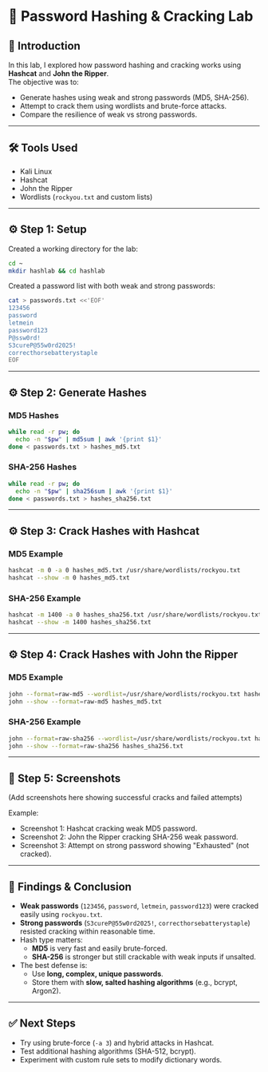 # 🔐 Password Hashing & Cracking Lab

## 📌 Introduction
In this lab, I explored how password hashing and cracking works using **Hashcat** and **John the Ripper**.  
The objective was to:
- Generate hashes using weak and strong passwords (MD5, SHA-256).
- Attempt to crack them using wordlists and brute-force attacks.
- Compare the resilience of weak vs strong passwords.

---

## 🛠️ Tools Used
- Kali Linux
- Hashcat
- John the Ripper
- Wordlists (`rockyou.txt` and custom lists)

---

## ⚙️ Step 1: Setup
Created a working directory for the lab:

```bash
cd ~
mkdir hashlab && cd hashlab
```

Created a password list with both weak and strong passwords:

```bash
cat > passwords.txt <<'EOF'
123456
password
letmein
password123
P@ssw0rd!
S3cureP@55w0rd2025!
correcthorsebatterystaple
EOF
```

---

## ⚙️ Step 2: Generate Hashes

### MD5 Hashes
```bash
while read -r pw; do
  echo -n "$pw" | md5sum | awk '{print $1}'
done < passwords.txt > hashes_md5.txt
```

### SHA-256 Hashes
```bash
while read -r pw; do
  echo -n "$pw" | sha256sum | awk '{print $1}'
done < passwords.txt > hashes_sha256.txt
```

---

## ⚙️ Step 3: Crack Hashes with Hashcat

### MD5 Example
```bash
hashcat -m 0 -a 0 hashes_md5.txt /usr/share/wordlists/rockyou.txt
hashcat --show -m 0 hashes_md5.txt
```

### SHA-256 Example
```bash
hashcat -m 1400 -a 0 hashes_sha256.txt /usr/share/wordlists/rockyou.txt
hashcat --show -m 1400 hashes_sha256.txt
```

---

## ⚙️ Step 4: Crack Hashes with John the Ripper

### MD5 Example
```bash
john --format=raw-md5 --wordlist=/usr/share/wordlists/rockyou.txt hashes_md5.txt
john --show --format=raw-md5 hashes_md5.txt
```

### SHA-256 Example
```bash
john --format=raw-sha256 --wordlist=/usr/share/wordlists/rockyou.txt hashes_sha256.txt
john --show --format=raw-sha256 hashes_sha256.txt
```

---

## 📸 Step 5: Screenshots

(Add screenshots here showing successful cracks and failed attempts)

Example:
- Screenshot 1: Hashcat cracking weak MD5 password.
- Screenshot 2: John the Ripper cracking SHA-256 weak password.
- Screenshot 3: Attempt on strong password showing "Exhausted" (not cracked).

---

## 📝 Findings & Conclusion

- **Weak passwords** (`123456`, `password`, `letmein`, `password123`) were cracked easily using `rockyou.txt`.  
- **Strong passwords** (`S3cureP@55w0rd2025!`, `correcthorsebatterystaple`) resisted cracking within reasonable time.  
- Hash type matters:
  - **MD5** is very fast and easily brute-forced.
  - **SHA-256** is stronger but still crackable with weak inputs if unsalted.
- The best defense is:
  - Use **long, complex, unique passwords**.
  - Store them with **slow, salted hashing algorithms** (e.g., bcrypt, Argon2).

---

## ✅ Next Steps
- Try using brute-force (`-a 3`) and hybrid attacks in Hashcat.
- Test additional hashing algorithms (SHA-512, bcrypt).
- Experiment with custom rule sets to modify dictionary words.
